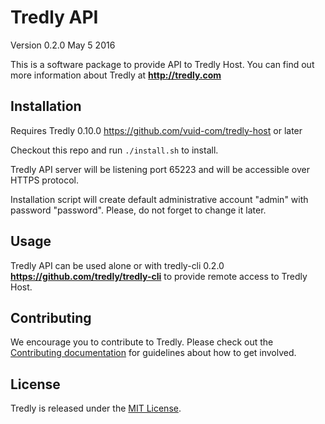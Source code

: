 # Tredly API

Version 0.2.0
May 5 2016

This is a software package to provide API to Tredly Host. You can find out more information about Tredly at **<http://tredly.com>**

## Installation

Requires Tredly 0.10.0 <https://github.com/vuid-com/tredly-host> or later

Checkout this repo and run `./install.sh` to install.

Tredly API server will be listening port 65223 and will be accessible over HTTPS protocol.

Installation script will create default administrative account "admin" with password "password".
Please, do not forget to change it later.

## Usage

Tredly API can be used alone or with tredly-cli 0.2.0 **<https://github.com/tredly/tredly-cli>** to provide remote access to Tredly Host.

## Contributing

We encourage you to contribute to Tredly. Please check out the [Contributing documentation](https://github.com/tredly/tredly-api/blob/master/CONTRIBUTING.md) for guidelines about how to get involved.

## License

Tredly is released under the [MIT License](http://www.opensource.org/licenses/MIT).
